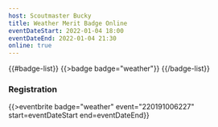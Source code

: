 ```yaml
---
host: Scoutmaster Bucky
title: Weather Merit Badge Online
eventDateStart: 2022-01-04 18:00
eventDateEnd: 2022-01-04 21:30
online: true
---
```


{{#badge-list}}
{{>badge badge="weather"}}
{{/badge-list}}

### Registration

{{>eventbrite badge="weather" event="220191006227" start=eventDateStart end=eventDateEnd}}
